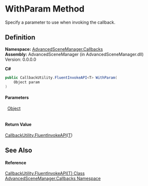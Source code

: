 # WithParam Method


Specify a parameter to use when invoking the callback.



## Definition
**Namespace:** <a href="N_AdvancedSceneManager_Callbacks">AdvancedSceneManager.Callbacks</a>  
**Assembly:** AdvancedSceneManager (in AdvancedSceneManager.dll) Version: 0.0.0.0

**C#**
``` C#
public CallbackUtility.FluentInvokeAPI<T> WithParam(
	Object param
)
```



#### Parameters
<dl><dt>  <a href="https://learn.microsoft.com/dotnet/api/system.object" target="_blank" rel="noopener noreferrer">Object</a></dt><dd> </dd></dl>

#### Return Value
<a href="T_AdvancedSceneManager_Callbacks_CallbackUtility_FluentInvokeAPI_1">CallbackUtility.FluentInvokeAPI</a>(<a href="T_AdvancedSceneManager_Callbacks_CallbackUtility_FluentInvokeAPI_1">T</a>)

## See Also


#### Reference
<a href="T_AdvancedSceneManager_Callbacks_CallbackUtility_FluentInvokeAPI_1">CallbackUtility.FluentInvokeAPI(T) Class</a>  
<a href="N_AdvancedSceneManager_Callbacks">AdvancedSceneManager.Callbacks Namespace</a>  
